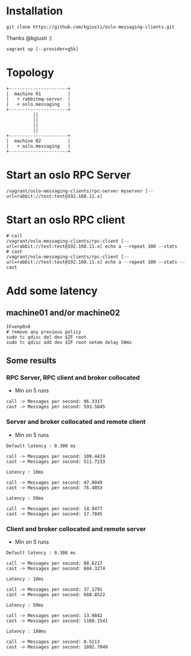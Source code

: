 # Installation

```
git clone https://github.com/kgiusti/oslo-messaging-clients.git
```

Thanks @kgiusti :)


```
vagrant up [--provider=g5k]
```

# Topology

```
+----------------------+
|  machine 01          |
|   + rabbitmq-server  |
|   + oslo.messaging   |
+----------------------+
          ||
          ||
          ||
          ||
+----------------------+
|  machine 02          |
|   + oslo.messaging   |
+----------------------+
```


# Start an oslo RPC Server

```
/vagrant/oslo-messaging-clients/rpc-server myserver [--url=rabbit://test:test@192.168.11.x]
```

# Start an oslo RPC client

```
# call
/vagrant/oslo-messaging-clients/rpc-client [--url=rabbit://test:test@192.168.11.x] echo a --repeat 100 --stats
# cast
/vagrant/oslo-messaging-clients/rpc-client [--url=rabbit://test:test@192.168.11.x] echo a --repeat 100 --stats --cast

```

# Add some latency

## machine01 and/or machine02

```
IF=enp0s8
# remove any previous policy
sudo tc qdisc del dev $IF root
sudo tc qdisc add dev $IF root netem delay 50ms
```


## Some results


### RPC Server, RPC client and broker collocated

* Min on 5 runs

```
call -> Messages per second: 96.3317 
cast -> Messages per second: 593.5845
```

### Server and broker collocated and remote client

* Min on 5 runs

```
Default latency : 0.300 ms

call -> Messages per second: 109.4419
cast -> Messages per second: 511.7233

Latency : 10ms

call -> Messages per second: 47.8049
cast -> Messages per second: 76.4053

Latency : 50ms

call -> Messages per second: 14.9477
cast -> Messages per second: 17.7845
```


### Client and broker collocated and remote server

* Min on 5 runs

```
Default latency : 0.300 ms

call -> Messages per second: 88.6217
cast -> Messages per second: 684.3274

Latency : 10ms

call -> Messages per second: 37.1791
cast -> Messages per second: 688.8522

Latency : 50ms

call -> Messages per second: 13.9842
cast -> Messages per second: 1168.1541

Latency : 100ms

call -> Messages per second: 8.5113
cast -> Messages per second: 1092.7049

```

